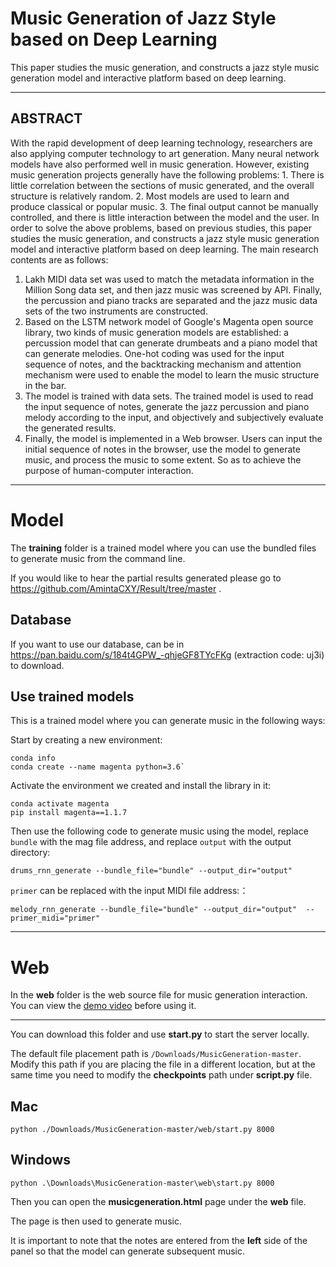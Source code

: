 # Music Generation of Jazz Style based on Deep Learning 

 This paper studies the music generation, and constructs a jazz style music generation model and interactive platform based on deep learning. 

***

## ABSTRACT

With the rapid development of deep learning technology, researchers are also applying computer technology to art generation. Many neural network models have also performed well in music generation. However, existing music generation projects generally have the following problems: 1. There is little correlation between the sections of music generated, and the overall structure is relatively random. 2. Most models are used to learn and produce classical or popular music. 3. The final output cannot be manually controlled, and there is little interaction between the model and the user.
In order to solve the above problems, based on previous studies, this paper studies the music generation, and constructs a jazz style music generation model and interactive platform based on deep learning. The main research contents are as follows:
1. Lakh MIDI data set was used to match the metadata information in the Million Song data set, and then jazz music was screened by API. Finally, the percussion and piano tracks are separated and the jazz music data sets of the two instruments are constructed.
2. Based on the LSTM network model of Google's Magenta open source library, two kinds of music generation models are established: a percussion model that can generate drumbeats and a piano model that can generate melodies. One-hot coding was used for the input sequence of notes, and the backtracking mechanism and attention mechanism were used to enable the model to learn the music structure in the bar.
3. The model is trained with data sets. The trained model is used to read the input sequence of notes, generate the jazz percussion and piano melody according to the input, and objectively and subjectively evaluate the generated results.
4. Finally, the model is implemented in a Web browser. Users can input the initial sequence of notes in the browser, use the model to generate music, and process the music to some extent. So as to achieve the purpose of human-computer interaction.

***

# Model

The __training__ folder is a trained model where you can use the bundled files to generate music from the command line.

If you would like to hear the partial results generated please go to <https://github.com/AmintaCXY/Result/tree/master> .


## Database

If you want to use our database, can be in <https://pan.baidu.com/s/184t4GPW_-qhjeGF8TYcFKg> (extraction code: uj3i) to download.


## Use trained models

This is a trained model where you can generate music in the following ways:

Start by creating a new environment:
 
    conda info
    conda create --name magenta python=3.6`

Activate the environment we created and install the library in it:
 
    conda activate magenta
    pip install magenta==1.1.7

Then use the following code to generate music using the model, replace `bundle` with the mag file address, and replace `output` with the output directory:
 
    drums_rnn_generate --bundle_file="bundle" --output_dir="output"

`primer` can be replaced with the input MIDI file address:：
 
    melody_rnn_generate --bundle_file="bundle" --output_dir="output"  --primer_midi="primer"
     


***

# Web

In the __web__ folder is the web source file for music generation interaction. 
You can view the [demo video](https://www.iqiyi.com/v_19rxoxegck.html#curid=16679132200_31e68db468b23d137405e651ce48e8cb) before using it.

***

You can download this folder and use __start.py__ to start the server locally. 

The default file placement path is `/Downloads/MusicGeneration-master`. 
Modify this path if you are placing the file in a different location, but at the same time you need to modify the __checkpoints__ path under __script.py__  file.

## Mac

    python ./Downloads/MusicGeneration-master/web/start.py 8000

## Windows

    python .\Downloads\MusicGeneration-master\web\start.py 8000

Then you can open the __musicgeneration.html__ page under the __web__ file.

The page is then used to generate music.

It is important to note that the notes are entered from the __left__ side of the panel so that the model can generate subsequent music.
